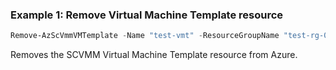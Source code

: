 ### Example 1: Remove Virtual Machine Template resource
```powershell
Remove-AzScVmmVMTemplate -Name "test-vmt" -ResourceGroupName "test-rg-01" -SubscriptionId "00000000-abcd-0000-abcd-000000000000"
```

Removes the SCVMM Virtual Machine Template resource from Azure.

